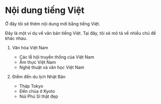 # Nội dung tiếng Việt

Ở đây tôi sẽ thêm nội dung mới bằng tiếng Việt.

Đây là một ví dụ về văn bản tiếng Việt. Tại đây, tôi sẽ mô tả về nhiều chủ đề khác nhau.

1. Văn hóa Việt Nam
   - Các lễ hội truyền thống của Việt Nam
   - Ẩm thực Việt Nam
   - Nghệ thuật và văn học Việt Nam

2. Điểm đến du lịch Nhật Bản
   - Tháp Tokyo
   - Đền chùa ở Kyoto
   - Núi Phú Sĩ thật đẹp
